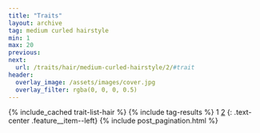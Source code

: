 ```yaml
---
title: "Traits"
layout: archive
tag: medium curled hairstyle
min: 1
max: 20
previous:
next:
  url: /traits/hair/medium-curled-hairstyle/2/#trait
header:
  overlay_image: /assets/images/cover.jpg
  overlay_filter: rgba(0, 0, 0, 0.5)
---
```

{% include_cached trait-list-hair %}
{% include tag-results %}
1 [2](/traits/hair/medium-curled-hairstyle/2/#trait) 
{: .text-center .feature__item--left}
{% include post_pagination.html %}

